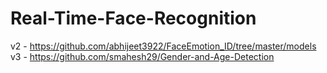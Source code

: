 # Real-Time-Face-Recognition
v2 - https://github.com/abhijeet3922/FaceEmotion_ID/tree/master/models
v3 - https://github.com/smahesh29/Gender-and-Age-Detection
